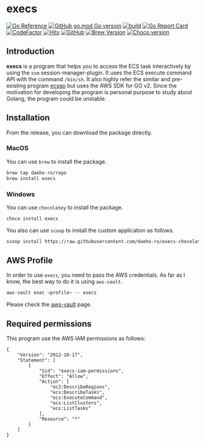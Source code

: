 # execs

[![Go Reference](https://pkg.go.dev/badge/github.com/daeho-ro/execs.svg)](https://pkg.go.dev/github.com/daeho-ro/execs)
[![GitHub go.mod Go version](https://img.shields.io/github/go-mod/go-version/daeho-ro/execs)](.)
[![build](https://github.com/daeho-ro/execs/actions/workflows/go.yml/badge.svg)](https://github.com/daeho-ro/execs/actions/workflows/go.yml)
[![Go Report Card](https://goreportcard.com/badge/github.com/daeho-ro/execs)](https://goreportcard.com/report/github.com/daeho-ro/execs)
[![CodeFactor](https://www.codefactor.io/repository/github/daeho-ro/execs/badge/main)](https://www.codefactor.io/repository/github/daeho-ro/execs/overview/main)
[![Hits](https://hits.seeyoufarm.com/api/count/incr/badge.svg?url=https%3A%2F%2Fgithub.com%2Fdaeho-ro%2Fexecs&count_bg=%2379C83D&title_bg=%23555555&icon=&icon_color=%23E7E7E7&title=hits&edge_flat=false)](https://hits.seeyoufarm.com)
[![GitHub](https://img.shields.io/github/license/daeho-ro/execs)](https://github.com/daeho-ro/execs/blob/main/LICENSE)
[![Brew Version](https://img.shields.io/badge/dynamic/json.svg?url=https://raw.githubusercontent.com/draftbrew/homebrew-tap/master/Info/execs.json&query=$.version&label=homebrew)](https://github.com/draftbrew/homebrew-tap)
[![Choco version](https://img.shields.io/chocolatey/v/execs)](https://community.chocolatey.org/packages/execs)

## Introduction

**execs** is a program that helps you to access the ECS task interactively by using the `ssm` session-manager-plugin. It uses the ECS execute command API with the command `/bin/sh`. It also highly refer the similar and pre-existing program [ecsgo](https://github.com/tedsmitt/ecsgo) but uses the AWS SDK for GO v2. Since the motivation for developing the program is personal purpose to study about Golang, the program could be unstable.

## Installation
From the release, you can download the package directly.
### MacOS
You can use `brew` to install the package.
```bash
brew tap daeho-ro/repo
brew install execs
```

### Windows
You can use `chocolatey` to install the package.
```bash
choco install execs
```
You also can use `scoop` to install the custom application as follows.
```bash
scoop install https://raw.githubusercontent.com/daeho-ro/execs-chocolatey-package/main/execs.json
```

## AWS Profile
In order to use `execs`, you need to pass the AWS credentials. As far as I know, the best way to do it is using `aws-vault`.
```bash
aws-vault exec <profile> -- execs
```
Please check the [aws-vault](https://github.com/99designs/aws-vault) page.

## Required permissions

This program use the AWS IAM permissions as follows:
```
{
    "Version": "2012-10-17",
    "Statement": [
        {
            "Sid": "execs-iam-permissions",
            "Effect": "Allow",
            "Action": [
                "ec2:DescribeRegions",
                "ecs:DescribeTasks",
                "ecs:ExecuteCommand",
                "ecs:ListClusters",
                "ecs:ListTasks"
            ],
            "Resource": "*"
        }
    ]
}
```
